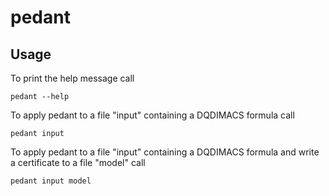 # pedant

## Usage
To print the help message call
```
pedant --help
```

To apply pedant to a file "input" containing a DQDIMACS formula call
```
pedant input
```

To apply pedant to a file "input" containing a DQDIMACS formula and write a certificate to a file "model" call
```
pedant input model
```
